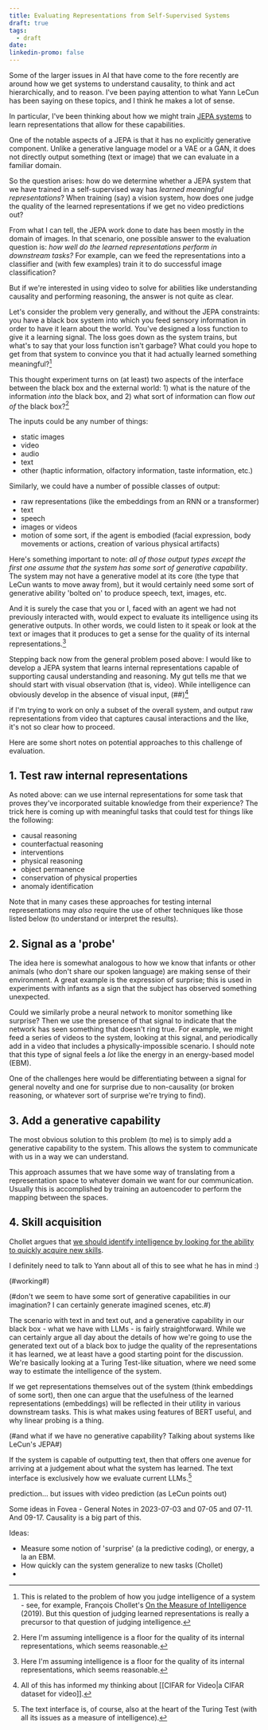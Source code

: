 ```yaml
---
title: Evaluating Representations from Self-Supervised Systems
draft: true
tags:
  - draft
date: 
linkedin-promo: false
---
```

Some of the larger issues in AI that have come to the fore recently are around how we get systems to understand causality, to think and act hierarchically, and to reason. I've been paying attention to what Yann LeCun has been saying on these topics, and I think he makes a lot of sense.

In particular, I've been thinking about how we might train [JEPA systems](https://openreview.net/forum?id=BZ5a1r-kVsf) to learn representations that allow for these capabilities.

One of the notable aspects of a JEPA is that it has no explicitly generative component. Unlike a generative language model or a VAE or a GAN, it does not directly output something (text or image) that we can evaluate in a familiar domain.

So the question arises: how do we determine whether a JEPA system that we have trained in a self-supervised way has *learned meaningful representations*?  When training (say) a vision system, how does one judge the quality of the learned representations if we get no video predictions out?

From what I can tell, the JEPA work done to date has been mostly in the domain of images. In that scenario, one possible answer to the evaluation question is: *how well do the learned representations perform in downstream tasks?* For example, can we feed the representations into a classifier and (with few examples) train it to do successful image classification?

But if we're interested in using video to solve for abilities like understanding causality and performing reasoning, the answer is not quite as clear.

Let's consider the problem very generally, and without the JEPA constraints: you have a black box system into which you feed sensory information in order to have it learn about the world. You've designed a loss function to give it a learning signal. The loss goes down as the system trains, but what's to say that your loss function isn't garbage? What could you hope to get from that system to convince you that it had actually learned something meaningful?[^2]

This thought experiment turns on (at least) two aspects of the interface between the black box and the external world: 1) what is the nature of the information *into* the black box, and 2) what sort of information can flow *out of* the black box?[^3]

The inputs could be any number of things:
- static images
- video
- audio
- text
- other (haptic information, olfactory information, taste information, etc.)

Similarly, we could have a number of possible classes of output:
- raw representations (like the embeddings from an RNN or a transformer)
- text
- speech
- images or videos
- motion of some sort, if the agent is embodied (facial expression, body movements or actions, creation of various physical artifacts)

Here's something important to note: *all of those output types except the first one assume that the system has some sort of generative capability*. The system may not have a generative model at its core (the type that LeCun wants to move away from), but it would certainly need some sort of generative ability 'bolted on' to produce speech, text, images, etc.

And it is surely the case that you or I, faced with an agent we had not previously interacted with, would expect to evaluate its intelligence using its generative outputs. In other words, we could listen to it speak or look at the text or images that it produces to get a sense for the quality of its internal representations.[^3]

Stepping back now from the general problem posed above: I would like to develop a JEPA system that learns internal representations capable of supporting causal understanding and reasoning. My gut tells me that we should start with visual observation (that is, video). While intelligence can obviously develop in the absence of visual input, (##)[^4]


if I'm trying to work on only a subset of the overall system, and output raw representations from video that captures causal interactions and the like, it's not so clear how to proceed.

Here are some short notes on potential approaches to this challenge of evaluation.

## 1. Test raw internal representations

As noted above: can we use internal representations for some task that proves they've incorporated suitable knowledge from their experience? The trick here is coming up with meaningful tasks that could test for things like the following:
- causal reasoning
- counterfactual reasoning
- interventions
- physical reasoning
- object permanence
- conservation of physical properties
- anomaly identification

Note that in many cases these approaches for testing internal representations may *also* require the use of other techniques like those listed below (to understand or interpret the results).

## 2. Signal as a 'probe'

The idea here is somewhat analogous to how we know that infants or other animals (who don't share our spoken language) are making sense of their environment. A great example is the expression of surprise; this is used in experiments with infants as a sign that the subject has observed something unexpected.

Could we similarly probe a neural network to monitor something like surprise? Then we use the presence of that signal to indicate that the network has seen something that doesn't ring true. For example, we might feed a series of videos to the system, looking at this signal, and periodically add in a video that includes a physically-impossible scenario. I should note that this type of signal feels a *lot* like the energy in an energy-based model (EBM).

One of the challenges here would be differentiating between a signal for general novelty and one for surprise due to non-causality (or broken reasoning, or whatever sort of surprise we're trying to find).

## 3. Add a generative capability

The most obvious solution to this problem (to me) is to simply add a generative capability to the system. This allows the system to communicate with us in a way we can understand.

This approach assumes that we have some way of translating from a representation space to whatever domain we want for our communication. Usually this is accomplished by training an autoencoder to perform the mapping between the spaces.

## 4. Skill acquisition

Chollet argues that [we should identify intelligence by looking for the ability to quickly acquire new skills](https://arxiv.org/abs/1911.01547).


I definitely need to talk to Yann about all of this to see what he has in mind :)



(#working#)

(#don't we seem to have some sort of generative capabilities in our imagination? I can certainly generate imagined scenes, etc.#)

The scenario with text in and text out, and a generative capability in our black box - what we have with LLMs - is fairly straightforward. While we can certainly argue all day about the details of how we're going to use the generated text out of a black box to judge the quality of the representations it has learned, we at least have a good starting point for the discussion. We're basically looking at a Turing Test-like situation, where we need some way to estimate the intelligence of the system.


If we get representations themselves out of the system (think embeddings of some sort), then one can argue that the usefulness of the learned representations (embeddings) will be reflected in their utility in various downstream tasks. This is what makes using features of BERT useful, and why linear probing is a thing.

(#and what if we have no generative capability? Talking about systems like LeCun's JEPA#)

If the system is capable of outputting text, then that offers one avenue for arriving at a judgement about what the system has learned. The text interface is exclusively how we evaluate current LLMs.[^5]



prediction... but issues with video prediction (as LeCun points out)

Some ideas in Fovea - General Notes in 2023-07-03 and 07-05 and 07-11. And 09-17. Causality is a big part of this.

Ideas:
- Measure some notion of 'surprise' (a la predictive coding), or energy, a la an EBM.
- How quickly can the system generalize to new tasks (Chollet)
- 



[^2]: This is related to the problem of how you judge intelligence of a system - see, for example, François Chollet's [On the Measure of Intelligence](https://arxiv.org/abs/1911.01547) (2019). But this question of judging learned representations is really a precursor to that question of judging intelligence.

[^3]: Here I'm assuming intelligence is a floor for the quality of its internal representations, which seems reasonable.

[^3]: There's also a question about whether information into the system is in any way conditional on the outputs of the system. In other words, is there a feedback loop between the output of the system and what it receives back? Here I'm assuming there is no feedback; but if there is, it begins looking like a reinforcement learning problem.

[^4]: All of this has informed my thinking about [[CIFAR for Video|a CIFAR dataset for video]].

[^5]: The text interface is, of course, also at the heart of the Turing Test (with all its issues as a measure of intelligence).